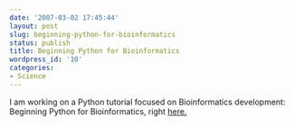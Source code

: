 ```yaml
---
date: '2007-03-02 17:45:44'
layout: post
slug: beginning-python-for-bioinformatics
status: publish
title: Beginning Python for Bioinformatics
wordpress_id: '10'
categories:
- Science
---
```


I am working on a Python tutorial focused on Bioinformatics development: Beginning Python for Bioinformatics, right [here.](http://python.genedrift.org)
